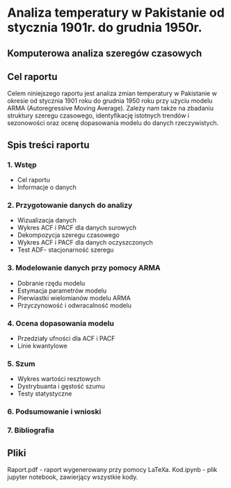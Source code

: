 # Analiza temperatury w Pakistanie od stycznia 1901r. do grudnia 1950r.
##  Komputerowa analiza szeregów czasowych

## Cel raportu
Celem niniejszego raportu jest analiza zmian temperatury w Pakistanie w okresie od stycznia 1901 roku do grudnia 1950 roku przy użyciu modelu ARMA (Autoregressive Moving Average). Zależy nam także na zbadaniu struktury szeregu czasowego, identyfikację istotnych trendów i sezonowości oraz ocenę dopasowania modelu do danych rzeczywistych.

## Spis treści raportu
### 1. Wstęp
- Cel raportu
- Informacje o danych
### 2. Przygotowanie danych do analizy
- Wizualizacja danych
- Wykres ACF i PACF dla danych surowych
- Dekompozycja szeregu czasowego
- Wykres ACF i PACF dla danych oczyszczonych
- Test ADF- stacjonarność szeregu
### 3. Modelowanie danych przy pomocy ARMA
- Dobranie rzędu modelu
- Estymacja parametrów modelu
- Pierwiastki wielomianów modelu ARMA
- Przyczynowość i odwracalność modelu
### 4. Ocena dopasowania modelu
- Przedziały ufności dla ACF i PACF
- Linie kwantylowe
### 5. Szum
- Wykres wartości resztowych
- Dystrybuanta i gęstość szumu
- Testy statystyczne
### 6. Podsumowanie i wnioski
### 7. Bibliografia

## Pliki
Raport.pdf - raport wygenerowany przy pomocy LaTeXa.
Kod.ipynb - plik jupyter notebook, zawierjący wszystkie kody.
